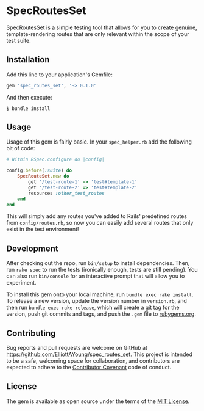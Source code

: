 # SpecRoutesSet

SpecRoutesSet is a simple testing tool that allows for you to create genuine, template-rendering routes that are only relevant within the scope of your test suite.

## Installation

Add this line to your application's Gemfile:

```ruby
gem 'spec_routes_set', '~> 0.1.0'
```

And then execute:

    $ bundle install


## Usage

Usage of this gem is fairly basic. In your `spec_helper.rb` add the following bit of code:

```ruby
# Within RSpec.configure do |config|

config.before(:suite) do
	SpecRouteSet.new do
		get '/test-route-1' => 'test#template-1'
		get '/test-route-2' => 'test#template-2'
		resources :other_test_routes
	end
end
```

This will simply add any routes you've added to Rails' predefined routes from `config/routes.rb`, so now you can easily add several routes that only exist in the test environment! 

## Development

After checking out the repo, run `bin/setup` to install dependencies. Then, run `rake spec` to run the tests (ironically enough, tests are still pending). You can also run `bin/console` for an interactive prompt that will allow you to experiment.

To install this gem onto your local machine, run `bundle exec rake install`. To release a new version, update the version number in `version.rb`, and then run `bundle exec rake release`, which will create a git tag for the version, push git commits and tags, and push the `.gem` file to [rubygems.org](https://rubygems.org).

## Contributing

Bug reports and pull requests are welcome on GitHub at https://github.com/ElliottAYoung/spec_routes_set. This project is intended to be a safe, welcoming space for collaboration, and contributors are expected to adhere to the [Contributor Covenant](http://contributor-covenant.org) code of conduct.


## License

The gem is available as open source under the terms of the [MIT License](http://opensource.org/licenses/MIT).

